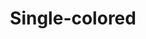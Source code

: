 ---
label: 
title: "Single-colored" 
order: 310
layout: table-of-contents
presentation: grid
outputs: [ html ]
---